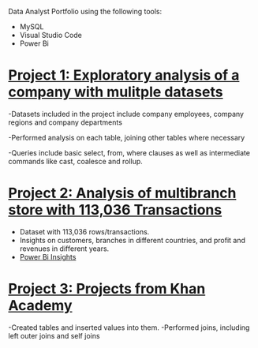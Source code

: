 
Data Analyst Portfolio using the following tools:
  - MySQL
  - Visual Studio Code
  - Power Bi

[Project 1: Exploratory analysis of a company with mulitple datasets](https://github.com/Madamn22/Company-Analytics)
======================================================

-Datasets included in the project include company employees, company regions and company departments

-Performed analysis on each table, joining other tables where necessary

-Queries include basic select, from, where clauses as well as intermediate commands like cast, coalesce and rollup.


[Project 2: Analysis of multibranch store with 113,036 Transactions](https://github.com/Madamn22/Large-Store-Insights)
======================================================
 - Dataset with 113,036 rows/transactions.
 - Insights on customers, branches in different countries, and profit and revenues in different years.
 -  [Power Bi Insights](https://app.powerbi.com/view?r=eyJrIjoiZDJiYTkxN2MtYWVhZC00NWM1LWFhMzItNDJjMWNiOGNkZTgwIiwidCI6IjE5ZGE0NWRiLTJlMDQtNDk5ZS1iNDA3LWI4ZWQxZGE4OWYyOSIsImMiOjN9)

 
[Project 3: Projects from Khan Academy](https://github.com/Madamn22/Khan-Academy-Projects)
======================================================

-Created tables and inserted values into them.
-Performed joins, including left outer joins and self joins



